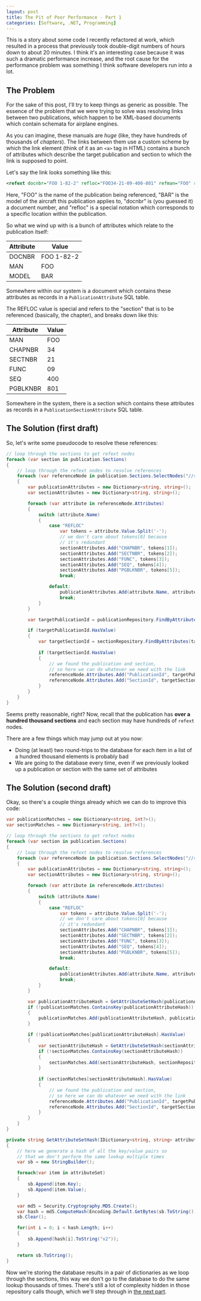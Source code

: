 ```yaml
---
layout: post
title: The Pit of Poor Performance - Part 1
categories: [Software, .NET, Programming]
---
```


This is a story about some code I recently refactored at work, which resulted in a process that previously took double-digit numbers of hours down to about 20 minutes. I think it's an interesting case because it was such a dramatic performance increase, and the root cause for the performance problem was something I think software developers run into a lot.

## The Problem

For the sake of this post, I'll try to keep things as generic as possible. The essence of the problem that we were trying to solve was resolving links between two publications, which happen to be XML-based documents which contain schemata for airplane engines. 

As you can imagine, these manuals are *huge* (like, they have hundreds of thousands of *chapters*). The links between them use a custom scheme by which the link element (think of it as an `<a>` tag in HTML) contains a bunch of attributes which describe the target publication and section to which the link is supposed to point.

Let's say the link looks something like this:

```xml
<refext docnbr="FOO 1-82-2" refloc="FOO34-21-09-400-801" refman="FOO" refmodel="BAR">FOO TASK 21-25-09-400-801</refext>
```

Here, "FOO" is the name of the publication being referenced, "BAR" is the model of the aircraft this publication applies to, "docnbr" is (you guessed it) a document number, and "refloc" is a special notation which corresponds to a specific location within the publication.

So what we wind up with is a bunch of attributes which relate to the publication itself:

| Attribute | Value |
| --------- | ----- |
| DOCNBR | FOO 1-82-2 |
| MAN | FOO |
| MODEL | BAR |

Somewhere within our system is a document which contains these attributes as records in a `PublicationAttribute` SQL table.

The REFLOC value is special and refers to the "section" that is to be referenced (basically, the chapter), and breaks down like this:

| Attribute | Value |
| --------- | ----- |
| MAN | FOO |
| CHAPNBR | 34 |
| SECTNBR | 21 |
| FUNC | 09 |
| SEQ | 400 | 
| PGBLKNBR | 801 |

Somewhere in the system, there is a section which contains these attributes as records in a `PublicationSectionAttribute` SQL table.

## The Solution (first draft)

So, let's write some pseudocode to resolve these references:

```csharp
// loop through the sections to get refext nodes
foreach (var section in publication.Sections) 
{    
    // loop through the refext nodes to resolve references
    foreach (var referenceNode in publication.Sections.SelectNodes("//refext")) 
    {
        var publicationAttributes = new Dictionary<string, string>();
        var sectionAttributes = new Dictionary<string, string>();

        foreach (var attribute in referenceNode.Attributes) 
        {
            switch (attribute.Name)
            {
                case "REFLOC"
                    var tokens = attribute.Value.Split('-');
                    // we don't care about tokens[0] because
                    // it's redundant
                    sectionAttributes.Add("CHAPNBR", tokens[1]);
                    sectionAttributes.Add("SECTNBR", tokens[2]);
                    sectionAttributes.Add("FUNC", tokens[3]);
                    sectionAttributes.Add("SEQ", tokens[4]);
                    sectionAttributes.Add("PGBLKNBR", tokens[5]);
                    break;

                default:
                    publicationAttributes.Add(attribute.Name, attribute.Value);
                    break;
            }
        }

        var targetPublicationId = publicationRepository.FindByAttributes(publicationAttributes);

        if (targetPublicationId.HasValue)
        {
            var targetSectionId = sectionRepository.FindByAttributes(targetPublicationId, sectionAttributes);
            
            if (targetSectionId.HasValue)
            {
                // we found the publication and section,
                // so here we can do whatever we need with the link
                referenceNode.Attributes.Add("PublicationId", targetPublicationId.Value);
                referenceNode.Attributes.Add("SectionId", targetSectionId.Value);
            }
        }
    }
}
```

Seems pretty reasonable, right? Now, recall that the publication has **over a hundred thousand sections** and each section may have hundreds of `refext` nodes.

There are a few things which may jump out at you now:

* Doing (at least) two round-trips to the database for each item in a list of a hundred thousand elements is probably bad
* We are going to the database every time, even if we previously looked up a publication or section with the same set of attributes

## The Solution (second draft)

Okay, so there's a couple things already which we can do to improve this code:

```csharp
var publicationMatches = new Dictionary<string, int?>();
var sectionMatches = new Dictionary<string, int?>();

// loop through the sections to get refext nodes
foreach (var section in publication.Sections) 
{    
    // loop through the refext nodes to resolve references
    foreach (var referenceNode in publication.Sections.SelectNodes("//refext")) 
    {
        var publicationAttributes = new Dictionary<string, string>();
        var sectionAttributes = new Dictionary<string, string>();

        foreach (var attribute in referenceNode.Attributes) 
        {
            switch (attribute.Name)
            {
                case "REFLOC"
                    var tokens = attribute.Value.Split('-');
                    // we don't care about tokens[0] because
                    // it's redundant
                    sectionAttributes.Add("CHAPNBR", tokens[1]);
                    sectionAttributes.Add("SECTNBR", tokens[2]);
                    sectionAttributes.Add("FUNC", tokens[3]);
                    sectionAttributes.Add("SEQ", tokens[4]);
                    sectionAttributes.Add("PGBLKNBR", tokens[5]);
                    break;

                default:
                    publicationAttributes.Add(attribute.Name, attribute.Value);
                    break;
            }
        }

        var publicationAttributeHash = GetAttributeSetHash(publicationAttributes);
        if (!publicationMatches.ContainsKey(publicationAttributeHash))
        {
            publicationMatches.Add(publicationAttributeHash, publicationRepository.FindByAttributes(publicationAttributes));
        }

        if (!publicationMatches[publicationAttributeHash].HasValue)
        {
            var sectionAttributeHash = GetAttributeSetHash(sectionAttributes);
            if (!sectionMatches.ContainsKey(sectionAttributeHash))
            {
                sectionMatches.Add(sectionAttributeHash, sectionRepository.FindByAttributes(targetPublicationId.Value, sectionAttributes));
            }
                        
            if (sectionMatches[sectionAttributeHash].HasValue)
            {
                // we found the publication and section,
                // so here we can do whatever we need with the link
                referenceNode.Attributes.Add("PublicationId", targetPublicationId.Value);
                referenceNode.Attributes.Add("SectionId", targetSectionId.Value);
            }
        }
    }
}

private string GetAttributeSetHash(IDictionary<string, string> attributeSet)
{
    // here we generate a hash of all the key/value pairs so
    // that we don't perform the same lookup multiple times
    var sb = new StringBuilder();

    foreach(var item in attributeSet)
    {
        sb.Append(item.Key);
        sb.Append(item.Value);        
    }

    var md5 = Security.Cryptography.MD5.Create();
    var hash = md5.ComputeHash(Encoding.Default.GetBytes(sb.ToString()));
    sb.Clear();

    for(int i = 0; i < hash.Length; i++)
    {
        sb.Append(hash[i].ToString("x2"));
    }

    return sb.ToString();
}
```

Now we're storing the database results in a pair of dictionaries as we loop through the sections, this way we don't go to the database to do the same lookup thousands of times. There's still a lot of complexity hidden in those repository calls though, which we'll step through in [the next part](https://www.bradwestness.com/2017/11/07/the-pit-of-poor-performance-part-2/).